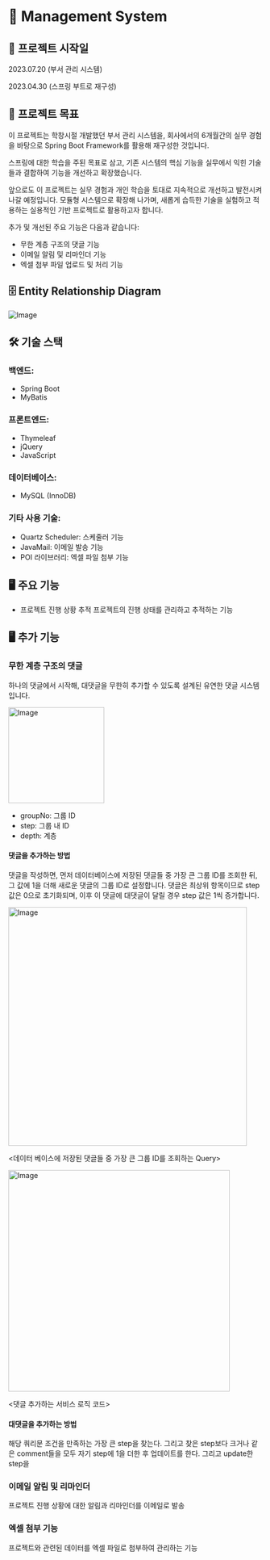 # 📝 Management System
## 📅 프로젝트 시작일
2023.07.20 (부서 관리 시스템)

2023.04.30 (스프링 부트로 재구성)

## 🎯 프로젝트 목표
이 프로젝트는 학창시절 개발했던 부서 관리 시스템을, 회사에서의 6개월간의 실무 경험을 바탕으로 Spring Boot Framework를 활용해 재구성한 것입니다. 

스프링에 대한 학습을 주된 목표로 삼고, 기존 시스템의 핵심 기능을 실무에서 익힌 기술들과 결합하여 기능을 개선하고 확장했습니다.

앞으로도 이 프로젝트는 실무 경험과 개인 학습을 토대로 지속적으로 개선하고 발전시켜 나갈 예정입니다. 모듈형 시스템으로 확장해 나가며, 새롭게 습득한 기술을 실험하고 적용하는 실용적인 기반 프로젝트로 활용하고자 합니다.

추가 및 개선된 주요 기능은 다음과 같습니다:
- 무한 계층 구조의 댓글 기능
- 이메일 알림 및 리마인더 기능
- 엑셀 첨부 파일 업로드 및 처리 기능

## 🗄️ Entity Relationship Diagram
![Image](https://github.com/user-attachments/assets/e3d6805c-10b0-448d-93f2-1fb0cd9ee633)

## 🛠️ 기술 스택
### 백엔드: 
- Spring Boot
- MyBatis

### 프론트엔드: 
- Thymeleaf
- jQuery
- JavaScript

### 데이터베이스: 
- MySQL (InnoDB)

### 기타 사용 기술:
- Quartz Scheduler: 스케줄러 기능
- JavaMail: 이메일 발송 기능
- POI 라이브러리: 엑셀 파일 첨부 기능

## 🖥️ 주요 기능
- 프로젝트 진행 상황 추적
프로젝트의 진행 상태를 관리하고 추적하는 기능

## 🖥️ 추가 기능
### 무한 계층 구조의 댓글
하나의 댓글에서 시작해, 대댓글을 무한히 추가할 수 있도록 설계된 유연한 댓글 시스템입니다.

<img width="190" alt="Image" src="https://github.com/user-attachments/assets/99c51fe9-7f12-4758-bf29-b3c939c2d542" />

- groupNo: 그룹 ID
- step: 그룹 내 ID
- depth: 계층

#### 댓글을 추가하는 방법
댓글을 작성하면, 먼저 데이터베이스에 저장된 댓글들 중 가장 큰 그룹 ID를 조회한 뒤, 그 값에 1을 더해 새로운 댓글의 그룹 ID로 설정합니다. 댓글은 최상위 항목이므로 step 값은 0으로 초기화되며, 이후 이 댓글에 대댓글이 달릴 경우 step 값은 1씩 증가합니다.

<img width="473" alt="Image" src="https://github.com/user-attachments/assets/2617129f-1833-438f-8541-0502c539c839" />

<데이터 베이스에 저장된 댓글들 중 가장 큰 그룹 ID를 조회하는 Query>

<img width="439" alt="Image" src="https://github.com/user-attachments/assets/76d499f8-e612-4137-b9af-476806cfcd97" />

<댓글 추가하는 서비스 로직 코드>

#### 대댓글을 추가하는 방법 
해당 쿼리문 조건을 만족하는 가장 큰 step을 찾는다. 그리고 찾은 step보다 크거나 같은 comment들을 모두 자기 step에 1을 더한 후 업데이트를 한다. 그리고 update한 step을 


### 이메일 알림 및 리마인더
프로젝트 진행 상황에 대한 알림과 리마인더를 이메일로 발송

### 엑셀 첨부 기능
프로젝트와 관련된 데이터를 엑셀 파일로 첨부하여 관리하는 기능

